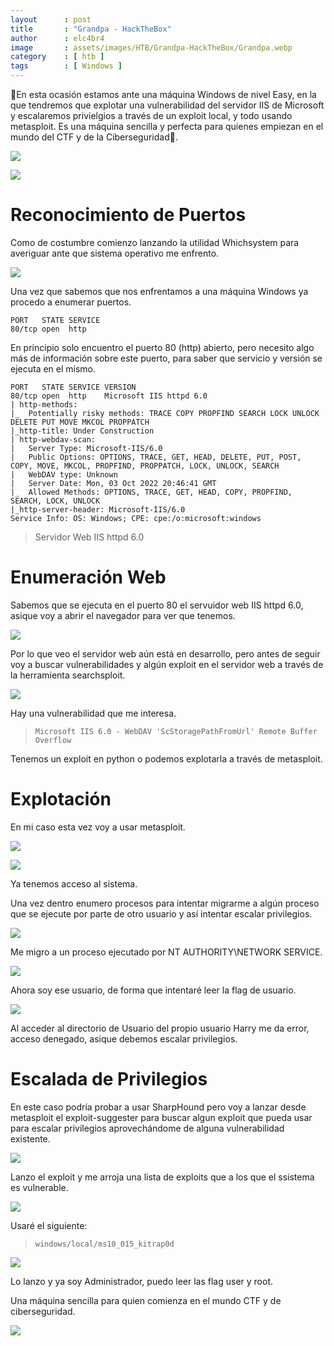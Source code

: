 ```yaml
---
layout      : post
title       : "Grandpa - HackTheBox"
author      : elc4br4
image       : assets/images/HTB/Grandpa-HackTheBox/Grandpa.webp
category    : [ htb ]
tags        : [ Windows ]
---
```


🤖​En esta ocasión estamos ante una máquina Windows de nivel Easy, en la que tendremos que explotar una vulnerabilidad del servidor IIS de Microsoft y escalaremos privielgios a través de un exploit local, y todo usando metasploit. Es una máquina sencilla y perfecta para quienes empiezan en el mundo del CTF y de la Ciberseguridad🤖​.

![](/assets/images/HTB/Grandpa-HackTheBox/Grandpa2.webp)

![](/assets/images/HTB/Grandpa-HackTheBox/Grandpa-rating.webp)

# Reconocimiento de Puertos

Como de costumbre comienzo lanzando la utilidad Whichsystem para averiguar ante que sistema operativo me enfrento.

![](/assets/images/HTB/Grandpa-HackTheBox/whichsystem.webp)


Una vez que sabemos que nos enfrentamos a una máquina Windows ya procedo a enumerar puertos.

```nmap
PORT   STATE SERVICE
80/tcp open  http
```

En principio solo encuentro el puerto 80 (http) abierto, pero necesito algo más de información sobre este puerto, para saber que servicio y versión se ejecuta en el mismo.

```nmap
PORT   STATE SERVICE VERSION
80/tcp open  http    Microsoft IIS httpd 6.0
| http-methods: 
|_  Potentially risky methods: TRACE COPY PROPFIND SEARCH LOCK UNLOCK DELETE PUT MOVE MKCOL PROPPATCH
|_http-title: Under Construction
| http-webdav-scan: 
|   Server Type: Microsoft-IIS/6.0
|   Public Options: OPTIONS, TRACE, GET, HEAD, DELETE, PUT, POST, COPY, MOVE, MKCOL, PROPFIND, PROPPATCH, LOCK, UNLOCK, SEARCH
|   WebDAV type: Unknown
|   Server Date: Mon, 03 Oct 2022 20:46:41 GMT
|_  Allowed Methods: OPTIONS, TRACE, GET, HEAD, COPY, PROPFIND, SEARCH, LOCK, UNLOCK
|_http-server-header: Microsoft-IIS/6.0
Service Info: OS: Windows; CPE: cpe:/o:microsoft:windows
```

> Servidor Web IIS httpd 6.0

# Enumeración Web

Sabemos que se ejecuta en el puerto 80 el servuidor web IIS httpd 6.0, asique voy a abrir el navegador para ver que tenemos.

![](/assets/images/HTB/Grandpa-HackTheBox/web.webp)

Por lo que veo el servidor web aún está en desarrollo, pero antes de seguir voy a buscar vulnerabilidades y algún exploit en el servidor web a través de la herramienta searchsploit.

![](/assets/images/HTB/Grandpa-HackTheBox/searchsploit.webp)

Hay una vulnerabilidad que me interesa.

> `Microsoft IIS 6.0 - WebDAV 'ScStoragePathFromUrl' Remote Buffer Overflow`

Tenemos un exploit en python o podemos explotarla a través de metasploit.

# Explotación

En mi caso esta vez voy a usar metasploit.

![](/assets/images/HTB/Grandpa-HackTheBox/msf1.webp)


![](/assets/images/HTB/Grandpa-HackTheBox/msf2.webp)

Ya tenemos acceso al sistema.

Una vez dentro enumero procesos para intentar migrarme a algún proceso que se ejecute por parte de otro usuario y así intentar escalar privilegios.

![](/assets/images/HTB/Grandpa-HackTheBox/msf3.webp)

Me migro a un proceso ejecutado por NT AUTHORITY\NETWORK SERVICE.

![](/assets/images/HTB/Grandpa-HackTheBox/msf4.webp)

Ahora soy ese usuario, de forma que intentaré leer la flag de usuario.

![](/assets/images/HTB/Grandpa-HackTheBox/msf5.webp)

Al acceder al directorio de Usuario del propio usuario Harry me da error, acceso denegado, asique debemos escalar privilegios.

# Escalada de Privilegios

En este caso podría probar a usar SharpHound pero voy a lanzar desde metasploit el exploit-suggester para buscar algun exploit que pueda usar para escalar privilegios aprovechándome de alguna vulnerabilidad existente.

![](/assets/images/HTB/Grandpa-HackTheBox/msf5.9.webp)

Lanzo el exploit y me arroja una lista de exploits que a los que el ssistema es vulnerable.

![](/assets/images/HTB/Grandpa-HackTheBox/msf6.webp)

Usaré el siguiente:

> `windows/local/ms10_015_kitrap0d`

![](/assets/images/HTB/Grandpa-HackTheBox/msf7.webp)

Lo lanzo y ya soy Administrador, puedo leer las flag user y root.

Una máquina sencilla para quien comienza en el mundo CTF y de ciberseguridad.

![](/assets/images/HTB/Grandpa-HackTheBox/fin.gif)

